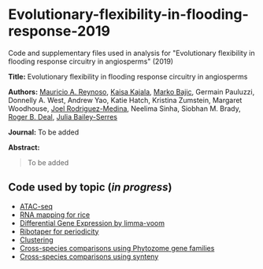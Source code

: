 # Evolutionary-flexibility-in-flooding-response-2019
Code and supplementary files used in analysis for "Evolutionary flexibility in flooding response circuitry in angiosperms" (2019)

**Title:** Evolutionary flexibility in flooding response circuitry in angiosperms

**Authors:**  [Mauricio A. Reynoso](https://github.com/reynosoma), [Kaisa Kajala](https://github.com/kaisakajala), [Marko Bajic](https://github.com/DealLab), Germain Pauluzzi,  Donnelly A. West, Andrew Yao, Katie Hatch, Kristina  Zumstein, Margaret Woodhouse, [Joel Rodriguez-Medina](https://github.com/rodriguezmDNA), Neelima Sinha, Siobhan M. Brady, [Roger B. Deal](https://github.com/DealLab), [Julia Bailey-Serres](https://github.com/jbserres)

**Journal:** To be added

**Abstract:** 

> To be added



## Code used by topic (*in progress*)

- [ATAC-seq](https://github.com/plant-plasticity/Evolutionary-flexibility-in-flooding-response-2019/tree/master/ATAC-seq)
- [RNA mapping for rice](https://github.com/plant-plasticity/Evolutionary-flexibility-in-flooding-response-2019/tree/master/Mapping-RNA-seq-Os)
- [Differential Gene Expression by limma-voom](https://github.com/plant-plasticity/Evolutionary-flexibility-in-flooding-response-2019/tree/master/DEG-analysis-limma-voom)
- [Ribotaper for periodicity](https://github.com/plant-plasticity/Evolutionary-flexibility-in-flooding-response-2019/tree/master/Ribotaper-periodicity)
- [Clustering]()
- [Cross-species comparisons using Phytozome gene families](https://github.com/plant-plasticity/Evolutionary-flexibility-in-flooding-response-2019/tree/master/Gene-families-Phytozome)
- [Cross-species comparisons using synteny](https://github.com/plant-plasticity/Evolutionary-flexibility-in-flooding-response-2019/tree/master/Synteny)

